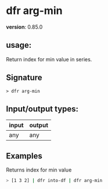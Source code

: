 # dfr arg-min

**version**: 0.85.0

## **usage**:

Return index for min value in series.

## Signature

`> dfr arg-min `

## Input/output types:

| input | output |
| ----- | ------ |
| any   | any    |

## Examples

Returns index for min value

```bash
> [1 3 2] | dfr into-df | dfr arg-min
```
